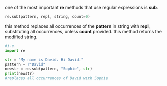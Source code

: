 one of the most important **re** methods that use regular expressions is **sub**.

```python
re.sub(pattern, repl, string, count=0)
```

this method replaces all occurrences of the **pattern** in string with **repl**, substituting all occurrences, unless **count** provided. this method returns the modified string.

```python
#i.e.
import re

str = "My name is David. Hi David."
pattern = r"David"
newstr = re.sub(pattern, "Sophie", str)
print(newstr)
#replaces all occurrences of David with Sophie
```